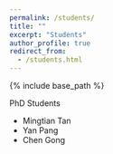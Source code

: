 ```yaml
---
permalink: /students/
title: ""
excerpt: "Students"
author_profile: true
redirect_from: 
  - /students.html
---
```


{% include base_path %}

PhD Students
 - Mingtian Tan
 - Yan Pang
 - Chen Gong

<!-- Master Students
 - Xiamei Zhang
 - [Siddharth Ghatti](https://www.linkedin.com/in/siddharth-ghatti-46142213a/)

Undergraduate Students
 - [Jack Liu](https://www.linkedin.com/in/jack-liu-b52a621a3/)
 - Shouri Nallanagula -->